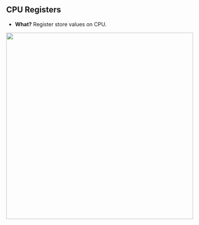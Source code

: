 ## CPU Registers
- **What?** Register store values on CPU.

<img src=x86-64 Registers.jpg width=500 />
